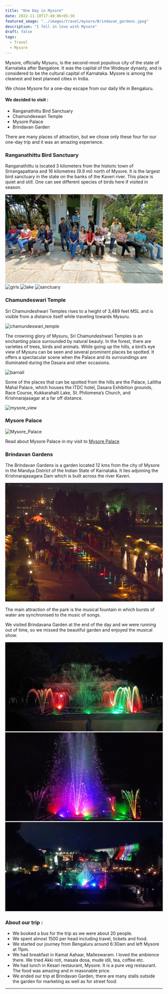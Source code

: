 ```yaml
---
title: "One Day in Mysore"
date: 2022-11-10T17:49:06+05:30
featured_image: "../images/travel/mysore/Brindavan_gardens.jpeg"
description: "I fell in love with Mysore"
draft: false
tags: 
  - Travel
  - Mysore
---
```


Mysore, officially Mysuru, is the second-most populous city of the state of Karnataka after Bangalore. It was the capital of the Wodeyar dynasty, and is considered to be the cultural capital of Karnataka. Mysore is among the cleanest and best planned cities in India.

We chose Mysore for a one-day escape from our daily life in Bengaluru.

#### We decided to visit :
  - Ranganathittu Bird Sanctuary
  - Chamundeswari Temple
  - Mysore Palace
  - Brindavan Garden

There are many places of attraction, but we chose only these four for our one-day trip and it was an amazing experience.

### Ranganathittu Bird Sanctuary

Ranganathittu is located 3 kilometers from the historic town of Srirangapattana and 16 kilometres (9.9 mi) north of Mysore. It is the largest bird sanctuary in the state on the banks of the Kaveri river.
This place is quiet and still. One can see different species of birds here if visited in season.

![group](../images/travel/mysore/group.jpg)
![girls](../images/travel/mysore/girls.jpg)
![lake](../images/travel/mysore/lake.jpg)
![sanctuary](../images/travel/mysore/sanctuary.jpg)

### Chamundeswari Temple

Sri Chamundeshwari Temples rises to a height of 3,489 feet MSL and is visible from a distance itself while traveling towards Mysuru. 

![chamundeswari_temple](../images/travel/mysore/chamundeswari_temple.jpg)

The crowning glory of Mysuru, Sri Chamundeshwari Temples is an enchanting place surrounded by natural beauty. In the forest, there are varieties of trees, birds and animals. While going up the hills, a bird’s eye view of Mysuru can be seen and several prominent places be spotted. It offers a spectacular scene when the Palace and its surroundings are illuminated during the Dasara and other occasions.

![barnali](../images/travel/mysore/barnali.jpg)

Some of the places that can be spotted from the hills are the Palace, Lalitha Mahal Palace, which houses the ITDC hotel, Dasara Exhibition grounds, Race Course, Kukkarahalli Lake, St. Philomena’s Church, and Krishnarajasagar at a far off distance.

![mysore_view](../images/travel/mysore/mysore_view.jpg)


### Mysore Palace

![Mysore_Palace](../images/travel/mysore/mysore_palace.jpg)

Read about Mysore Palace in my visit to [Mysore Palace](/posts/travel/mysore-palace/)


### Brindavan Gardens

The Brindavan Gardens is a garden located 12 kms from the city of Mysore in the Mandya District of the Indian State of Karnataka. It lies adjoining the Krishnarajasagara Dam which is built across the river Kaveri.

![Brindavan_gardens](../images/travel/mysore/Brindavan_gardens.jpeg)

The main attraction of the park is the musical fountain in which bursts of water are synchronised to the music of songs. 

We visited Brindavana Garden at the end of the day and we were running out of time, so we missed the beautiful garden and enjoyed the musical show.


![fountain](../images/travel/mysore/fountain.jpg)
![fountain](../images/travel/mysore/fountain2.jpg)
![fountain](../images/travel/mysore/fountain3.jpg)


### About our trip :

  - We booked a bus for the trip as we were about 20 people.
  - We spent almost 1500 per head including travel, tickets and food.
  - We started our journey from Bengaluru around 6:30am and left Mysore at 11pm.
  - We had breakfast in Kamat Aahaar, Malleswaram. I loved the ambience there. We tried Akki roti, masala dosa, mude idli, tea, coffee etc.
  - We had lunch in Kesari restaurant, Mysore. It is a pure veg restaurant. The food was amazing and in reasonable price.
  - We ended our trip at Brindavan Garden, there are many stalls outside the garden for marketing as well as for street food.
  
***
